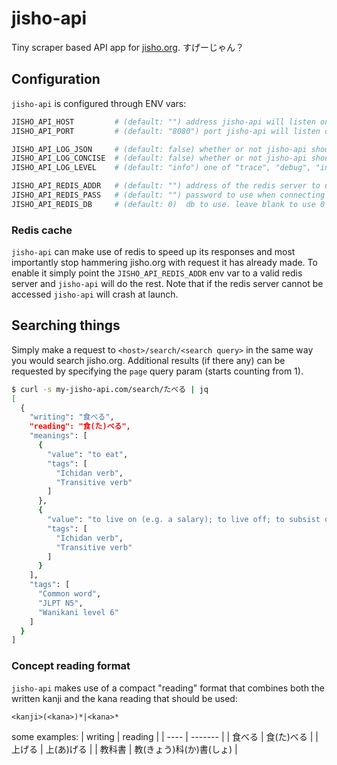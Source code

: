 # jisho-api

Tiny scraper based API app for [jisho.org](https://jisho.org). すげーじゃん？

## Configuration 

``jisho-api`` is configured through ENV vars:


```bash
JISHO_API_HOST         # (default: "") address jisho-api will listen on. an empty string means all available interfaces/addresses
JISHO_API_PORT         # (default: "8080") port jisho-api will listen on

JISHO_API_LOG_JSON     # (default: false) whether or not jisho-api should log using a json format
JISHO_API_LOG_CONCISE  # (default: false) whether or not jisho-api should use 'concise logging' (reduces request log output)
JISHO_API_LOG_LEVEL    # (default: "info") one of "trace", "debug", "info", "warn", "error", "critical"

JISHO_API_REDIS_ADDR   # (default: "") address of the redis server to use. jisho-api will crash when this is configured but it cant connect.
JISHO_API_REDIS_PASS   # (default: "") password to use when connecting with the redis server. leave blank if no password is required
JISHO_API_REDIS_DB     # (default: 0)  db to use. leave blank to use 0 / the default db
```

### Redis cache

``jisho-api`` can make use of redis to speed up its responses and most importantly stop hammering jisho.org with request it has already made.
To enable it simply point the ``JISHO_API_REDIS_ADDR`` env var to a valid redis server and ``jisho-api`` will do the rest. Note that if the redis
server cannot be accessed ``jisho-api`` will crash at launch.


## Searching things

Simply make a request to ``<host>/search/<search query>`` in the same way you would search jisho.org. Additional results (if there any) can be
requested by specifying the ``page`` query param (starts counting from 1).

```bash
$ curl -s my-jisho-api.com/search/たべる | jq
[
  {
    "writing": "食べる",
    "reading": "食(た)べる",
    "meanings": [
      {
        "value": "to eat",
        "tags": [
          "Ichidan verb",
          "Transitive verb"
        ]
      },
      {
        "value": "to live on (e.g. a salary); to live off; to subsist on",
        "tags": [
          "Ichidan verb",
          "Transitive verb"
        ]
      }
    ],
    "tags": [
      "Common word",
      "JLPT N5",
      "Wanikani level 6"
    ]
  }
]

```

### Concept reading format

``jisho-api`` makes use of a compact "reading" format that combines both the written kanji and the kana reading that should be used: 

```
<kanji>(<kana>)*|<kana>*
```

some examples:
| writing  | reading                |
| ----     | -------                |
| 食べる    | 食(た)べる              |
| 上げる    | 上(あ)げる              |
| 教科書    | 教(きょう)科(か)書(しょ)  |